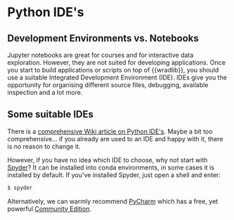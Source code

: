 # Python IDE's

## Development Environments vs. Notebooks

Jupyter notebooks are great for courses and for interactive data exploration. However, they are not suited for developing applications. Once you start to build applications or scripts on top of
{{wradlib}}, you should use a suitable Integrated Development Environment (IDE). IDEs give you the opportunity for organising different source files, debugging, available inspection and a lot more.


## Some suitable IDEs

There is a [comprehensive Wiki article on Python IDE's](https://wiki.python.org/moin/IntegratedDevelopmentEnvironments). Maybe a bit too comprehensive... if you already are used to an IDE and happy with it, there is no reason to change it.

However, if you have no idea which IDE to choose, why not start with [Spyder](https://www.spyder-ide.org)? It can be installed into conda environments, in some cases it is installed by default. If you've installed Spyder, just open a shell and enter:

```bash
$ spyder
```

Alternatively, we can warmly recommend [PyCharm](https://www.jetbrains.com/pycharm) which has a free, yet powerful [Community Edition](https://www.jetbrains.com/pycharm/features).
